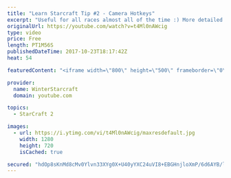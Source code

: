 ```yaml
---
title: "Learn Starcraft Tip #2 - Camera Hotkeys"
excerpt: "Useful for all races almost all of the time :) More detailed guides/tutorials under the learn to play starcraft playlist."
originalUrl: https://youtube.com/watch?v=t4Ml0nAWcig
type: video
price: Free
length: PT1M56S
publishedDateTime: 2017-10-23T18:17:42Z
heat: 54

featuredContent: "<iframe width=\"800\" height=\"500\" frameborder=\"0\" src=\"https://www.youtube.com/embed/t4Ml0nAWcig\" allow=\"accelerometer; autoplay; encrypted-media; gyroscope; picture-in-picture\" allowfullscreen></iframe>"

provider:
  name: WinterStarcraft
  domain: youtube.com

topics:
  - StarCraft 2

images:
  - url: https://i.ytimg.com/vi/t4Ml0nAWcig/maxresdefault.jpg
    width: 1280
    height: 720
    isCached: true

secured: "hdOp8sKnMd8cMv0Ylvn33XYg0X+U40yYXC24uVI8+EBGHnjloXmP/6d6AYB/l+QlFMsPHwwMPxUSlcROolGzG0JpaWahIhHXrAeapwtuJ8zcwnpEG3QEQc9emQl5SonXd9NB8V6wc/JSzu+BoW+1WH9i1D41fPOPBzyK6C1kYAmqDzNvglm8aSQDa5IlpJD1fBXOY9jAPQMyRJcKDMnFTyTDlLN68zWIQQepB2VE7LjNZbw7e+MSUCOuFC6pl5CBuQG84GgArKtL9oq7wFY3jnO+pOeVxbf4vZCnifwq0xn3VDBeX/M8nllGsPaagl6wgDqG5qfJTrQpWAZTUbLTgRPV7oYnHKJaQK8K4ihxEdznPVmTaybVzZEdHTI6IXJcCRDQkgFnzl1R8AYUcxdyUzJzJpo3T3ekvTDYMvK2DdY=;JU7ZYn2ymu9RAiQHOanKsA=="
---
```


